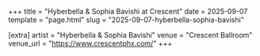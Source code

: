 +++
title = "Hyberbella & Sophia Bavishi at Crescent"
date = 2025-09-07
template = "page.html"
slug = "2025-09-07-hyberbella-sophia-bavishi"

[extra]
artist = "Hyberbella & Sophia Bavishi"
venue = "Crescent Ballroom"
venue_url = "https://www.crescentphx.com/"
+++
